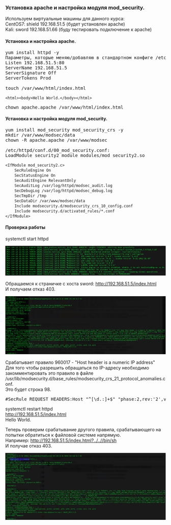 ### Установка apache и настройка модуля mod_security.

Используем виртуальные машины для данного курса:  
CentOS7: shield 192.168.51.5 (будет установлен apache)  
Kali: sword 192.168.51.66 (буду тестировать подключение к apache)  

#### Установка и настройка apache.

<pre>
yum install httpd -y
Параметры, которые меняю/добавляю в стандартном конфиге /etc/httpd/conf/httpd.conf:
Listen 192.168.51.5:80
ServerName 192.168.51.5
ServerSignature Off
ServerTokens Prod

touch /var/www/html/index.html
</pre>

    <html><body>Hello World.</body></html>

<pre>
chown apache.apache /var/www/html/index.html
</pre>

#### Установка и настройка модуля mod_security.

<pre>
yum install mod_security mod_security_crs -y
mkdir /var/www/modsec/data
chown -R apache.apache /var/www/modsec

/etc/httpd/conf.d/00_mod_security.conf:
LoadModule security2_module modules/mod_security2.so
</pre>

    <IfModule mod_security2.c>
        SecRuleEngine On
        SecStatusEngine On
        SecAuditEngine RelevantOnly
        SecAuditLog /var/log/httpd/modsec_audit.log
        SecDebugLog /var/log/httpd/modsec_debug.log
        SecTmpDir /tmp
        SecDataDir /var/www/modsec/data
        Include modsecurity.d/modsecurity_crs_10_config.conf
        Include modsecurity.d/activated_rules/*.conf
    </IfModule>

#### Проверка работы

systemctl start httpd

![снимок части журнала со статусом запуска сервера /var/log/httpd/error_log ](./apache.png)

Обращаемся к страничке с хоста sword: http://192.168.51.5/index.html  
И получаем отказ 403.  

![снимок части журнала /var/log/httpd/modsec_audit.log ](./apache2.png)

Срабатывает правило 960017 - "Host header is a numeric IP address"  
Для того чтобы разрешить обращаться по IP-адресу необходимо закомментировать это правило в файле /usr/lib/modsecurity.d/base_rules/modsecurity_crs_21_protocol_anomalies.conf.  
Это будет строка 98.

<pre>
#SecRule REQUEST_HEADERS:Host "^[\d.:]+$" "phase:2,rev:'2',ver:'OWASP_CRS/2.2.9',maturity:'9',accuracy:'9',t:none,block,msg:'Host header is a numeric IP address',logdata:'%{matched_var}',severity:'4',id:'960017',tag:'OWASP_CRS/PROTOCOL_VIOLATION/IP_HOST',tag:'WASCTC/WASC-21',tag:'OWASP_TOP_10/A7',tag:'PCI/6.5.10',tag:'http://technet.microsoft.com/en-us/magazine/2005.01.hackerbasher.aspx',setvar:'tx.msg=%{rule.msg}',setvar:tx.anomaly_score=+%{tx.warning_anomaly_score},setvar:tx.%{rule.id}-OWASP_CRS/POLICY/IP_HOST-%{matched_var_name}=%{matched_var}"
</pre>

systemctl restart httpd  
http://192.168.51.5/index.html  
Hello World.

Теперь проверим срабатывание другого правила, срабатывающего на попытки обратиться к файловой системе напрямую.  
Например: http://192.168.51.5/index.html?../..//bin/sh  
И получае отказ 403.

![снимок части журнала /var/log/httpd/modsec_audit.log ](./apache3.png)

